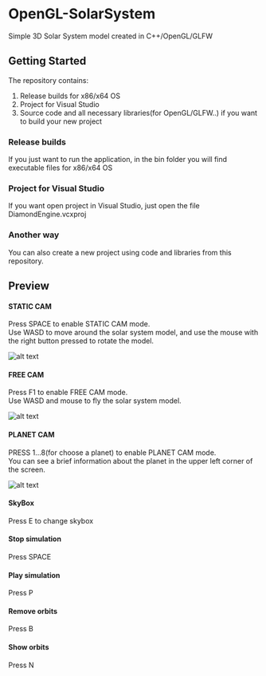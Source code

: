 # OpenGL-SolarSystem
Simple 3D Solar System model created in C++/OpenGL/GLFW 

## Getting Started
The repository contains:
 1) Release builds for x86/x64 OS
 2) Project for Visual Studio
 3) Source code and all necessary libraries(for OpenGL/GLFW..) if you want to build your new project
 
 ### Release builds
  If you just want to run the application, in the bin folder you will find executable files for x86/x64 OS
 
 ### Project for Visual Studio
  If you want open project in Visual Studio, just open the file DiamondEngine.vcxproj
  
 ### Another way
  You can also create a new project using code and libraries from this repository.
  
  ## Preview
   #### STATIC CAM
   Press SPACE to enable STATIC CAM mode.<br>
   Use WASD to move around the solar system model, and use the mouse with the right button pressed to rotate the model.
      
  ![alt text](https://i.ibb.co/Gx4xGKC/1.png)
  
   #### FREE CAM
   
   Press F1 to enable FREE CAM mode.<br>
   Use WASD and mouse to fly the solar system model.
   
  ![alt text](https://i.ibb.co/y0PyR8P/2.png)
  
   #### PLANET CAM
   
   PRESS 1...8(for choose a planet) to enable PLANET CAM mode.<br>
   You can see a brief information about the planet in the upper left corner of the screen.
   
  ![alt text](https://i.ibb.co/q5xPK3R/3.png)
 
   #### SkyBox
   Press E to change skybox
   
   #### Stop simulation
   Press SPACE
   
   #### Play simulation
   Press P

   #### Remove orbits
   Press B

   #### Show orbits
   Press N
   
   



